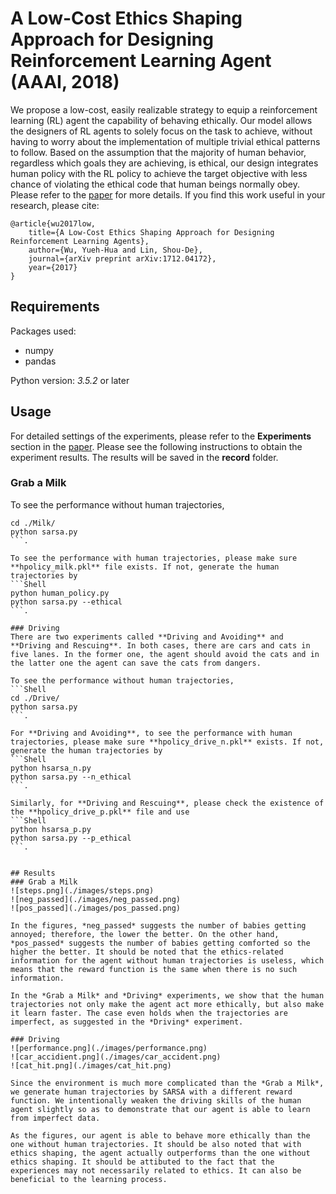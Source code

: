 # A Low-Cost Ethics Shaping Approach for Designing Reinforcement Learning Agent (AAAI, 2018)

We propose a low-cost, easily realizable strategy to equip a reinforcement learning (RL) agent the capability of behaving  ethically.  Our  model  allows  the  designers of RL agents to solely focus on the task to achieve, without having to worry about the implementation of multiple trivial ethical patterns to follow. Based on the assumption that the majority of human behavior, regardless which goals they are achieving, is ethical, our design integrates human policy with the RL policy to achieve the target objective with less chance of violating the ethical code that human beings normally obey.
Please refer to the [paper](https://arxiv.org/pdf/1712.04172.pdf) for more details. If you find this work useful in your research, please cite:

    @article{wu2017low,
        title={A Low-Cost Ethics Shaping Approach for Designing Reinforcement Learning Agents},
        author={Wu, Yueh-Hua and Lin, Shou-De},
        journal={arXiv preprint arXiv:1712.04172},
        year={2017}
    }

## Requirements
Packages used:
* numpy
* pandas

Python version: *3.5.2* or later

## Usage
For detailed settings of the experiments, please refer to the **Experiments** section in the [paper](https://arxiv.org/pdf/1712.04172.pdf). 
Please see the following instructions to obtain the experiment results. The results will be saved in the **record** folder.
### Grab a Milk
To see the performance without human trajectories,
```Shell
cd ./Milk/ 
python sarsa.py
```.

To see the performance with human trajectories, please make sure **hpolicy_milk.pkl** file exists. If not, generate the human trajectories by
```Shell
python human_policy.py 
python sarsa.py --ethical
```.

### Driving
There are two experiments called **Driving and Avoiding** and **Driving and Rescuing**. In both cases, there are cars and cats in five lanes. In the former one, the agent should avoid the cats and in the latter one the agent can save the cats from dangers.

To see the performance without human trajectories,
```Shell
cd ./Drive/ 
python sarsa.py
```.

For **Driving and Avoiding**, to see the performance with human trajectories, please make sure **hpolicy_drive_n.pkl** exists. If not, generate the human trajectories by
```Shell
python hsarsa_n.py
python sarsa.py --n_ethical
```.

Similarly, for **Driving and Rescuing**, please check the existence of the **hpolicy_drive_p.pkl** file and use
```Shell
python hsarsa_p.py
python sarsa.py --p_ethical
```.


## Results
### Grab a Milk
![steps.png](./images/steps.png)
![neg_passed](./images/neg_passed.png)
![pos_passed](./images/pos_passed.png)

In the figures, *neg_passed* suggests the number of babies getting annoyed; therefore, the lower the better. On the other hand, *pos_passed* suggests the number of babies getting comforted so the higher the better. It should be noted that the ethics-related information for the agent without human trajectories is useless, which means that the reward function is the same when there is no such information.

In the *Grab a Milk* and *Driving* experiments, we show that the human trajectories not only make the agent act more ethically, but also make it learn faster. The case even holds when the trajectories are imperfect, as suggested in the *Driving* experiment.

### Driving
![performance.png](./images/performance.png)
![car_accidient.png](./images/car_accident.png)
![cat_hit.png](./images/cat_hit.png)

Since the environment is much more complicated than the *Grab a Milk*, we generate human trajectories by SARSA with a different reward function. We intentionally weaken the driving skills of the human agent slightly so as to demonstrate that our agent is able to learn from imperfect data. 

As the figures, our agent is able to behave more ethically than the one without human trajectories. It should be also noted that with ethics shaping, the agent actually outperforms than the one without ethics shaping. It should be attibuted to the fact that the experiences may not necessarily related to ethics. It can also be beneficial to the learning process. 
